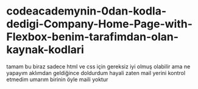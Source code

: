 # codeacademynin-0dan-kodla-dedigi-Company-Home-Page-with-Flexbox-benim-tarafimdan-olan-kaynak-kodlari
tamam bu biraz sadece html ve css için gereksiz iyi olmuş olabilir ama ne yapayım aklımdan geldiğince doldurdum hayali zaten mail yerini kontrol etmedim umarım birinin öyle maili yoktur 

